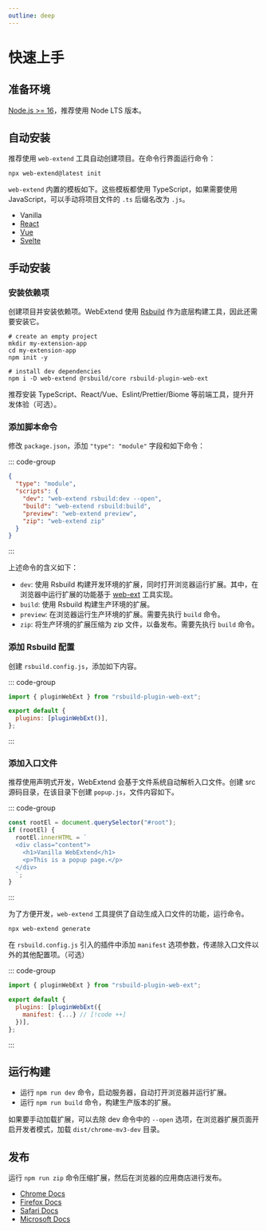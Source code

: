 ```yaml
---
outline: deep
---
```


# 快速上手

## 准备环境

[Node.js >= 16](https://nodejs.org/en/download)，推荐使用 Node LTS 版本。

## 自动安装

推荐使用 `web-extend` 工具自动创建项目。在命令行界面运行命令：

```shell
npx web-extend@latest init
```

`web-extend` 内置的模板如下。这些模板都使用 TypeScript，如果需要使用 JavaScript，可以手动将项目文件的 `.ts` 后缀名改为 `.js`。

- Vanilla
- [React](https://react.dev/)
- [Vue](https://vuejs.org/)
- [Svelte](https://svelte.dev/)

## 手动安装

### 安装依赖项

创建项目并安装依赖项。WebExtend 使用 [Rsbuild](https://rsbuild.dev/) 作为底层构建工具，因此还需要安装它。

```shell
# create an empty project
mkdir my-extension-app
cd my-extension-app
npm init -y

# install dev dependencies
npm i -D web-extend @rsbuild/core rsbuild-plugin-web-ext

```

推荐安装 TypeScript、React/Vue、Eslint/Prettier/Biome 等前端工具，提升开发体验（可选）。

### 添加脚本命令

修改 `package.json`，添加 `"type": "module"` 字段和如下命令：

::: code-group

```json [package.json]
{
  "type": "module",
  "scripts": {
    "dev": "web-extend rsbuild:dev --open",
    "build": "web-extend rsbuild:build",
    "preview": "web-extend preview",
    "zip": "web-extend zip"
  }
}
```

:::

上述命令的含义如下：

- `dev`: 使用 Rsbuild 构建开发环境的扩展，同时打开浏览器运行扩展。其中，在浏览器中运行扩展的功能基于 [web-ext](https://github.com/mozilla/web-ext) 工具实现。
- `build`: 使用 Rsbuild 构建生产环境的扩展。
- `preview`: 在浏览器运行生产环境的扩展。需要先执行 `build` 命令。
- `zip`: 将生产环境的扩展压缩为 zip 文件，以备发布。需要先执行 `build` 命令。

### 添加 Rsbuild 配置

创建 `rsbuild.config.js`，添加如下内容。

::: code-group

```js [rsbuild.config.js]
import { pluginWebExt } from "rsbuild-plugin-web-ext";

export default {
  plugins: [pluginWebExt()],
};
```

:::

### 添加入口文件

推荐使用声明式开发，WebExtend 会基于文件系统自动解析入口文件。创建 src 源码目录，在该目录下创建 `popup.js`，文件内容如下。

::: code-group

```js [popup.js]
const rootEl = document.querySelector("#root");
if (rootEl) {
  rootEl.innerHTML = `
  <div class="content">
    <h1>Vanilla WebExtend</h1>
    <p>This is a popup page.</p>
  </div>
  `;
}
```

:::

为了方便开发，`web-extend` 工具提供了自动生成入口文件的功能，运行命令。

```shell
npx web-extend generate
```

在 `rsbuild.config.js` 引入的插件中添加 `manifest` 选项参数，传递除入口文件以外的其他配置项。（可选）

::: code-group

```js [rsbuild.config.js]
import { pluginWebExt } from "rsbuild-plugin-web-ext";

export default {
  plugins: [pluginWebExt({
    manifest: {...} // [!code ++]
  })],
};
```

:::

## 运行构建

- 运行 `npm run dev` 命令，启动服务器，自动打开浏览器并运行扩展。
- 运行 `npm run build` 命令，构建生产版本的扩展。

如果要手动加载扩展，可以去除 dev 命令中的 `--open` 选项，在浏览器扩展页面开启开发者模式，加载 `dist/chrome-mv3-dev` 目录。

## 发布

运行 `npm run zip` 命令压缩扩展，然后在浏览器的应用商店进行发布。

- [Chrome Docs](https://developer.chrome.com/docs/webstore/publish/)
- [Firefox Docs](https://extensionworkshop.com/documentation/publish/submitting-an-add-on/)
- [Safari Docs](https://developer.apple.com/documentation/safariservices/converting-a-web-extension-for-safari)
- [Microsoft Docs](https://learn.microsoft.com/en-us/microsoft-edge/extensions-chromium/publish/publish-extension)
